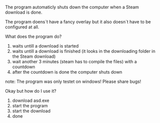 The program automaticly shuts down the computer when a Steam download is done.

The program doens´t have a fancy overlay but it also doesn´t have to be configured at all.

What does the program do?
1. waits untill a download is started
2. waits untill a download is finished (it looks in the downloading folder in the Steam download)
3. wait another 3 minutes (steam has to compile the files) with a countdown
4. after the countdown is done the computer shuts down

note:
The program was only testet on windows!
Please share bugs!

Okay but how do I use it?
1. download asd.exe
2. start the program
3. start the download
4. done
